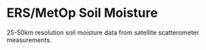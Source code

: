 # ERS/MetOp Soil Moisture

25-50km resolution soil moisture data from satellite scatterometer measurements.

